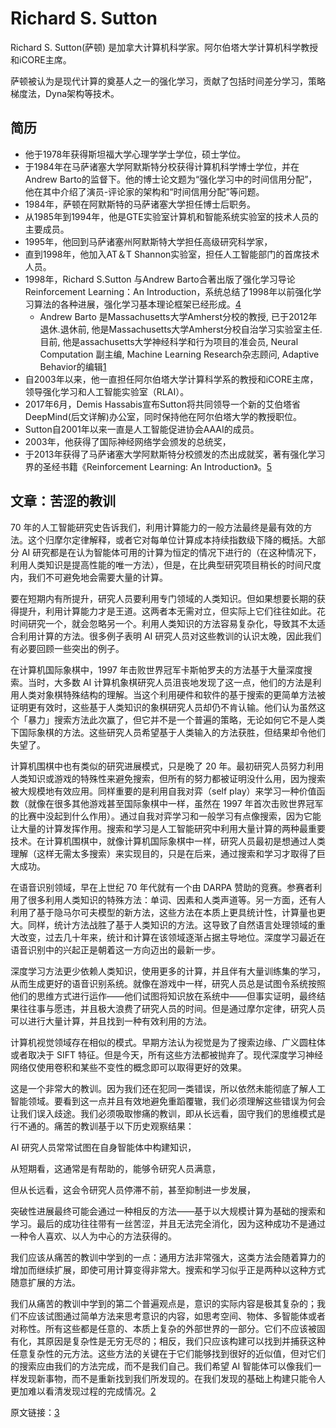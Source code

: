 

<!--
 * @version:
 * @Author:  StevenJokess（蔡舒起） https://github.com/StevenJokess
 * @Date: 2023-10-03 03:07:52
 * @LastEditors:  StevenJokess（蔡舒起） https://github.com/StevenJokess
 * @LastEditTime: 2023-10-25 22:41:46
 * @Description:
 * @Help me: make friends by a867907127@gmail.com and help me get some “foreign” things or service I need in life; 如有帮助，请资助，失业3年了。![支付宝收款码](https://github.com/StevenJokess/d2rl/blob/master/img/%E6%94%B6.jpg)
 * @TODO::
 * @Reference:
-->
# Richard S. Sutton

Richard S. Sutton(萨顿) 是加拿大计算机科学家。阿尔伯塔大学计算机科学教授和iCORE主席。

萨顿被认为是现代计算的奠基人之一的强化学习，贡献了包括时间差分学习，策略梯度法，Dyna架构等技术。

## 简历

- 他于1978年获得斯坦福大学心理学学士学位，硕士学位。
- 于1984年在马萨诸塞大学阿默斯特分校获得计算机科学博士学位，并在Andrew Barto的监督下。他的博士论文题为“强化学习中的时间信用分配”，他在其中介绍了演员-评论家的架构和“时间信用分配”等问题。
- 1984年，萨顿在阿默斯特的马萨诸塞大学担任博士后职务。
- 从1985年到1994年，他是GTE实验室计算机和智能系统实验室的技术人员的主要成员。
- 1995年，他回到马萨诸塞州阿默斯特大学担任高级研究科学家，
- 直到1998年，他加入AT＆T Shannon实验室，担任人工智能部门的首席技术人员。
- 1998年，Richard S.Sutton 与Andrew Barto合著出版了强化学习导论Reinforcement Learning：An Introduction，系统总结了1998年以前强化学习算法的各种进展，强化学习基本理论框架已经形成。[4]
  - Andrew Barto 是Massachusetts大学Amherst分校的教授, 已于2012年退休.退休前, 他是Massachusetts大学Amherst分校自治学习实验室主任.目前, 他是assachusetts大学神经科学和行为项目的准会员, Neural Computation 副主编, Machine Learning Research杂志顾问,  Adaptive Behavior的编辑[1]
- 自2003年以来，他一直担任阿尔伯塔大学计算科学系的教授和iCORE主席，领导强化学习和人工智能实验室（RLAI）。
- 2017年6月，Demis Hassabis宣布Sutton将共同领导一个新的艾伯塔省DeepMind(后文详解)办公室，同时保持他在阿尔伯塔大学的教授职位。
- Sutton自2001年以来一直是人工智能促进协会AAAI的成员。
- 2003年，他获得了国际神经网络学会颁发的总统奖，
- 于2013年获得了马萨诸塞大学阿默斯特分校颁发的杰出成就奖，著有强化学习界的圣经书籍《Reinforcement Learning: An Introduction》。[5]


## 文章：苦涩的教训

70 年的人工智能研究史告诉我们，利用计算能力的一般方法最终是最有效的方法。这个归摩尔定律解释，或者它对每单位计算成本持续指数级下降的概括。大部分 AI 研究都是在认为智能体可用的计算为恒定的情况下进行的（在这种情况下，利用人类知识是提高性能的唯一方法），但是，在比典型研究项目稍长的时间尺度内，我们不可避免地会需要大量的计算。

要在短期内有所提升，研究人员要利用专门领域的人类知识。但如果想要长期的获得提升，利用计算能力才是王道。这两者本无需对立，但实际上它们往往如此。花时间研究一个，就会忽略另一个。利用人类知识的方法容易复杂化，导致其不太适合利用计算的方法。很多例子表明 AI 研究人员对这些教训的认识太晚，因此我们有必要回顾一些突出的例子。

在计算机国际象棋中，1997 年击败世界冠军卡斯帕罗夫的方法基于大量深度搜索。当时，大多数 AI 计算机象棋研究人员沮丧地发现了这一点，他们的方法是利用人类对象棋特殊结构的理解。当这个利用硬件和软件的基于搜索的更简单方法被证明更有效时，这些基于人类知识的象棋研究人员却仍不肯认输。他们认为虽然这个「暴力」搜索方法此次赢了，但它并不是一个普遍的策略，无论如何它不是人类下国际象棋的方法。这些研究人员希望基于人类输入的方法获胜，但结果却令他们失望了。

计算机围棋中也有类似的研究进展模式，只是晚了 20 年。最初研究人员努力利用人类知识或游戏的特殊性来避免搜索，但所有的努力都被证明没什么用，因为搜索被大规模地有效应用。同样重要的是利用自我对弈（self play）来学习一种价值函数（就像在很多其他游戏甚至国际象棋中一样，虽然在 1997 年首次击败世界冠军的比赛中没起到什么作用）。通过自我对弈学习和一般学习有点像搜索，因为它能让大量的计算发挥作用。搜索和学习是人工智能研究中利用大量计算的两种最重要技术。在计算机围棋中，就像计算机国际象棋中一样，研究人员最初是想通过人类理解（这样无需太多搜索）来实现目的，只是在后来，通过搜索和学习才取得了巨大成功。

在语音识别领域，早在上世纪 70 年代就有一个由 DARPA 赞助的竞赛。参赛者利用了很多利用人类知识的特殊方法：单词、因素和人类声道等。另一方面，还有人利用了基于隐马尔可夫模型的新方法，这些方法在本质上更具统计性，计算量也更大。同样，统计方法战胜了基于人类知识的方法。这导致了自然语言处理领域的重大改变，过去几十年来，统计和计算在该领域逐渐占据主导地位。深度学习最近在语音识别中的兴起正是朝着这一方向迈出的最新一步。

深度学习方法更少依赖人类知识，使用更多的计算，并且伴有大量训练集的学习，从而生成更好的语音识别系统。就像在游戏中一样，研究人员总是试图令系统按照他们的思维方式进行运作——他们试图将知识放在系统中——但事实证明，最终结果往往事与愿违，并且极大浪费了研究人员的时间。但是通过摩尔定律，研究人员可以进行大量计算，并且找到一种有效利用的方法。

计算机视觉领域存在相似的模式。早期方法认为视觉是为了搜索边缘、广义圆柱体或者取决于 SIFT 特征。但是今天，所有这些方法都被抛弃了。现代深度学习神经网络仅使用卷积和某些不变性的概念即可以取得更好的效果。

这是一个非常大的教训。因为我们还在犯同一类错误，所以依然未能彻底了解人工智能领域。要看到这一点并且有效地避免重蹈覆辙，我们必须理解这些错误为何会让我们误入歧途。我们必须吸取惨痛的教训，即从长远看，固守我们的思维模式是行不通的。痛苦的教训基于以下历史观察结果：

AI 研究人员常常试图在自身智能体中构建知识，

从短期看，这通常是有帮助的，能够令研究人员满意，

但从长远看，这会令研究人员停滞不前，甚至抑制进一步发展，

突破性进展最终可能会通过一种相反的方法——基于以大规模计算为基础的搜索和学习。最后的成功往往带有一丝苦涩，并且无法完全消化，因为这种成功不是通过一种令人喜欢、以人为中心的方法获得的。

我们应该从痛苦的教训中学到的一点：通用方法非常强大，这类方法会随着算力的增加而继续扩展，即使可用计算变得非常大。搜索和学习似乎正是两种以这种方式随意扩展的方法。

我们从痛苦的教训中学到的第二个普遍观点是，意识的实际内容是极其复杂的；我们不应该试图通过简单方法来思考意识的内容，如思考空间、物体、多智能体或者对称性。所有这些都是任意的、本质上复杂的外部世界的一部分。它们不应该被固有化，其原因是复杂性是无穷无尽的；相反，我们只应该构建可以找到并捕获这种任意复杂性的元方法。这些方法的关键在于它们能够找到很好的近似值，但对它们的搜索应由我们的方法完成，而不是我们自己。我们希望 AI 智能体可以像我们一样发现新事物，而不是重新找到我们所发现的。在我们发现的基础上构建只能令人更加难以看清发现过程的完成情况。[2]



原文链接：[3]


[1]: https://cloud.tencent.com/developer/article/1616659
[2]: https://www.linkresearcher.com/information/01af2812-2cbc-4c3b-bec8-2e3701c6ac2f
[3]: http://www.incompleteideas.net/IncIdeas/BitterLesson.html
[4]: https://blog.csdn.net/lxs3213196/article/details/109846324
[5]: https://zhuanlan.zhihu.com/p/56522295
[6]: https://www.ualberta.ca/science/about-us/contact-us/faculty-directory/rich-sutton
